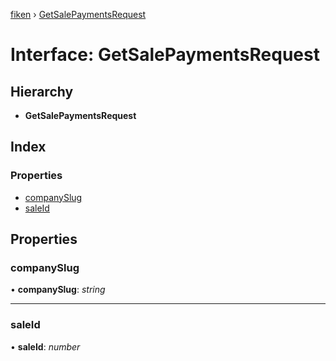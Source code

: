 [fiken](../README.md) › [GetSalePaymentsRequest](getsalepaymentsrequest.md)

# Interface: GetSalePaymentsRequest

## Hierarchy

* **GetSalePaymentsRequest**

## Index

### Properties

* [companySlug](getsalepaymentsrequest.md#companyslug)
* [saleId](getsalepaymentsrequest.md#saleid)

## Properties

###  companySlug

• **companySlug**: *string*

___

###  saleId

• **saleId**: *number*

